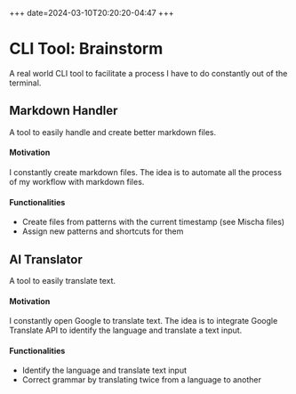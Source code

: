 +++
date=2024-03-10T20:20:20-04:47
+++

# CLI Tool: Brainstorm

A real world CLI tool to facilitate a process I have to do constantly out of the terminal.

## Markdown Handler

A tool to easily handle and create better markdown files.

#### Motivation

I constantly create markdown files. The idea is to automate all the process of my workflow with markdown files.

#### Functionalities

- Create files from patterns with the current timestamp (see Mischa files)
- Assign new patterns and shortcuts for them

## AI Translator

A tool to easily translate text.

#### Motivation

I constantly open Google to translate text. The idea is to integrate Google Translate API to identify the language and translate a text input.

#### Functionalities

- Identify the language and translate text input
- Correct grammar by translating twice from a language to another

